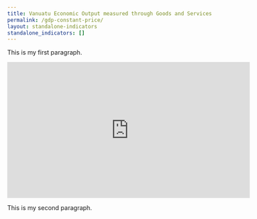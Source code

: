 ```yaml
---
title: Vanuatu Economic Output measured through Goods and Services 
permalink: /gdp-constant-price/
layout: standalone-indicators
standalone_indicators: []
---
```


This is my first paragraph.

<iframe width="560" height="315" src="https://www.youtube.com/embed/IpkEzmHwwso" title="YouTube video player" frameborder="0" allow="accelerometer; autoplay; clipboard-write; encrypted-media; gyroscope; picture-in-picture" allowfullscreen></iframe>

This is my second paragraph.
